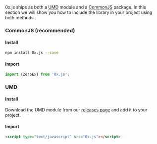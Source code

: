0x.js ships as both a [UMD](https://github.com/umdjs/umd) module and a [CommonJS](https://en.wikipedia.org/wiki/CommonJS) package. In this section we will show you how to include the library in your project using both methods.

### CommonJS (recommended)

#### Install

```bash
npm install 0x.js --save
```

#### Import

```javascript
import {ZeroEx} from '0x.js';
```

### UMD

#### Install

Download the UMD module from our [releases page](https://github.com/0xProject/0x.js/releases) and add it to your project.

#### Import

```html
<script type="text/javascript" src="0x.js"></script>
```
